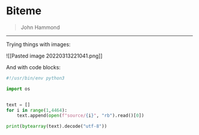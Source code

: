 # Biteme

> John Hammond


------------

Trying things with images:

![[Pasted image 20220313221041.png]]


And with code blocks:

```python
#!/usr/bin/env python3

import os


text = []
for i in range(1,4464):
	text.append(open(f"source/{i}", "rb").read()[0])

print(bytearray(text).decode("utf-8"))
```

